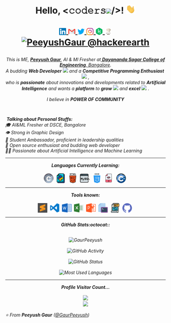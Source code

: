 <h1 align="center">Hello, <𝚌𝚘𝚍𝚎𝚛𝚜<img src="https://github.com/TheDudeThatCode/TheDudeThatCode/blob/master/Assets/Earth.gif" width="24px">/>! <img src="https://raw.githubusercontent.com/ABSphreak/ABSphreak/master/gifs/Hi.gif" width="30px">
<p align = "center"> 
  <a href="https://www.linkedin.com/in/peeyushgaur/"> 
  <img align="center" alt="Peeyush @LinkedIN" width="22px" src="handles/linkedin.svg" />
</a>
  <a href="mailto:MrPeeyushGaur@gmail.com">
  <img align="center" alt="Peeyush @Mail" width="22px" src="handles/gmail.svg" />
</a>
<a href="https://twitter.com/MrPeeyushGaur">
  <img align="center" alt="Peeyush @Twitter" width="22px" src="handles/twitter.svg" />
</a>
<a href="https://www.instagram.com/peeyush_gaur">
  <img align="center" alt="Peeyush @Instagram" width="22px" src="handles/instagram.svg" />
</a>
<a href="https://www.hackerrank.com/PeeyushGaur">
  <img align="center" alt="Peeyush @Hackerrank" width="22px" src="handles/hackerrank.svg" />
</a>
</a>
<a href="https://www.codechef.com/users/peeyushgaur">
  <img align="center" alt="Peeyush @CodeChef" width="22px" src="handles/codechef.jpeg" />
</a>
<a href="https://www.hackerearth.com/@1ds20ai039">
  <img align="center" src="https://cdn.jsdelivr.net/npm/simple-icons@v3/icons/hackerearth.svg" alt="PeeyushGaur @hackerearth" width="22px">
</a>
</p>
</h1>
<p align="center">
  <em>
    This is ME, <a href="https://gaurpeeyush.github.io/PeeyushGaur/"><b>Peeyush Gaur</b></a>, AI & Ml Fresher at<a href="https://www.dsce.edu.in/"> <b>Dayananda Sagar College of Engineering</b>, Bangalore</a>. <br>
    A budding <b>Web Developer</b> <img src="https://github.com/TheDudeThatCode/TheDudeThatCode/blob/master/Assets/Developer.gif" width="30px"> and a <b>Competitive Programming Enthusiast</b>&nbsp;<img src="https://github.com/TheDudeThatCode/TheDudeThatCode/blob/master/Assets/Designer.gif" width="36px">&nbsp,<br>who is <b>passionate</b>
    about innovations and developments related to <b>Artificial Intelligence</b> and wants a <b>platform</b> to 
    <b>grow</b> <img src="https://github.com/TheDudeThatCode/TheDudeThatCode/blob/master/Assets/Rocket.gif" width="18px"> and 
    <b>excel</b> <img src="https://github.com/TheDudeThatCode/TheDudeThatCode/blob/master/Assets/Medal.gif" width="20px">&nbsp.
  </em> 
  <br>
  <br>
  <i>I believe in <b><i>POWER OF COMMUNITY</i></b>
</p>
 <br />

&nbsp;***Talking about Personal Stuffs:***<br/>
🎓 AI&ML Fresher at DSCE, Bangalore<br />
👁️ Strong in Graphic Design<br />
🎤 Student Ambassador, proficient in leadership qualities<br />
🎯 Open source enthusiast and budding web developer<br />
👨‍💻 Passionate about Artificial Intelligence and Machine Learning<br />

<hr>

<p align="center">
<i><b>Languages Currently Learning:</b></i> 
  <br><br>
  <img align="center" src="languages/c.svg" width="30px" />&nbsp;
  <img align="center" src="languages/python.svg" width="30px" />&nbsp;
  <img align="center" src="languages/html-5.svg" width="30px" />&nbsp;
  <img align="center" src="languages/mysql.svg" width="30px" />&nbsp;
  <img align="center" src="languages/css.svg" width="30px" />&nbsp;
  <img align="center" src="languages/javascript.svg" width="30px" />&nbsp;
  <img align="center" src="languages/cpp.svg" width="30px" />&nbsp;
</p>

<hr>

<p align="center">
<i><b>Tools known:</b></i> 
  <br><br>
  <img align="center" src="tools/sublime.svg" width="30px" />&nbsp;
  <img align="center" src="tools/vs-code.png" width="30px" />&nbsp;
  <img align="center" src="tools/word.svg" width="30px" />&nbsp;
  <img align="center" src="tools/excel.svg" width="30px" />&nbsp;
  <img align="center" src="tools/powerpoint.svg" width="30px" />&nbsp;
  <img align="center" src="tools/cmd.svg" width="30px" />&nbsp;
  <img align="center" src="tools/git.svg" width="30px" />&nbsp;
  <img align="center" src="tools/github.svg" width="30px" />&nbsp;
</p>

<hr>

<p align = "center">
  <i><b>GitHub Stats:octocat::</b></i>
  <br><br>

<p align="center">
<img src = "https://github-readme-streak-stats.herokuapp.com/?user=GaurPeeyush&theme=radical&hide_border=true" alt="GaurPeeyush" /><br><br> 
<img src = "https://lostgirljourney-on-github.herokuapp.com/graph?username=GaurPeeyush&theme=dracula&bg_color=000000&hide_border=true" alt="GitHub Activity" /><br><br>
<img src="https://github-readme-stats.vercel.app/api?username=GaurPeeyush&count_private=true&show_icons=true&theme=great-gatsby" alt="GitHub Status"/><br><br>
<img src = "https://github-readme-stats.vercel.app/api/top-langs/?username=GaurPeeyush&show_icons=true&layout=compact&theme=great-gatsby" alt="Most Used Languages">
</p>

<hr>

<p align="center"> 
  <i><b>Profile Visitor Count...</b></i><br><br>
  <img src="https://profile-counter.glitch.me/GaurPeeyush/count.svg" /><br>
  <img src="https://media.giphy.com/media/LYd5EztTPaYQUY3pno/giphy.gif" height="500">
 <!-- <img src="https://raw.githubusercontent.com/saadeghi/saadeghi/master/dino.gif" /><br> -->
  
</p>

<!-- can't stop myself from editing🤷... -->

⭐️ From **Peeyush Gaur** ([@GaurPeeyush](https://github.com/GaurPeeyush))

